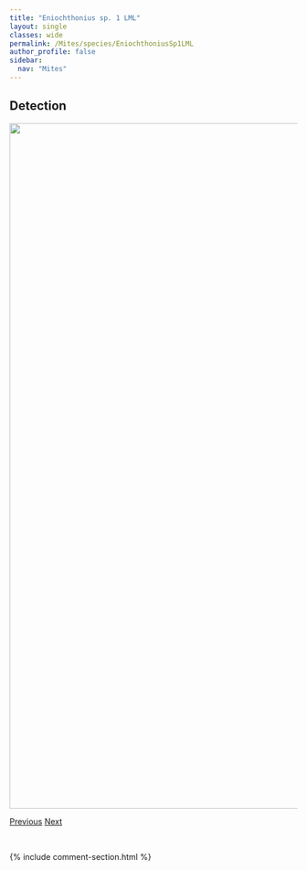 ```yaml
---
title: "Eniochthonius sp. 1 LML"
layout: single
classes: wide
permalink: /Mites/species/EniochthoniusSp1LML
author_profile: false
sidebar:
  nav: "Mites"
---
```


<h2>Detection</h2>

<a href="https://drive.google.com/uc?export=view&id=1i_wUYSSMzuwsSDRGDHg_tlAwtlhpfDzF">
<img src="https://drive.google.com/uc?export=view&id=1i_wUYSSMzuwsSDRGDHg_tlAwtlhpfDzF" height = "1200" width = "800">
</a>


<a href="/DevelopmentWebsite/Mites/species/EniochthoniusMinutissimus" class="pagination--pager" title="Eniochthonius minutissimus">Previous</a> <a href="/DevelopmentWebsite/Mites/species/EobrachychthoniusLatior" class="pagination--pager" title="Eobrachychthonius latior">Next</a>

<p>&nbsp;</p>

{% include comment-section.html %}
